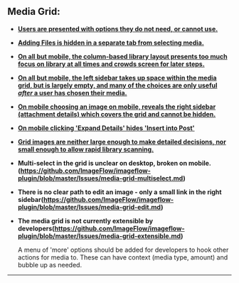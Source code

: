 
## Media Grid:

+ __[Users are presented with options they do not need, or cannot use.](https://github.com/ImageFlow/imageflow-plugin/blob/master/Issues/media-grid-options.md)__

+ __[Adding Files is hidden in a separate tab from selecting media.](https://github.com/ImageFlow/imageflow-plugin/blob/master/Issues/media-grid-upload.md)__

+ __[On all but mobile, the column-based library layout presents too much focus on library at all times and crowds screen for later steps.](https://github.com/ImageFlow/imageflow-plugin/blob/master/Issues/media-grid-columns.md)__

+ __[On all but mobile, the left sidebar takes up space within the media grid, but is largely empty, and many of the choices are only useful *after* a user has chosen their media.](https://github.com/ImageFlow/imageflow-plugin/blob/master/Issues/media-grid-left-sidebar.md)__

+ __[On mobile choosing an image on mobile, reveals the right sidebar (attachment details) which covers the grid and cannot be hidden.](https://github.com/ImageFlow/imageflow-plugin/blob/master/Issues/media-grid-right-sidebar.md)__

+ __[On mobile clicking 'Expand Details' hides 'Insert into Post'](https://github.com/ImageFlow/imageflow-plugin/blob/master/Issues/expand-details.md)__

+ __[Grid images are neither large enough to make detailed decisions, nor small enough to allow rapid library scanning.](https://github.com/ImageFlow/imageflow-plugin/blob/master/Issues/media-grid-image-size.md)__
	
+ __Multi-select in the grid is unclear on desktop, broken on mobile.(https://github.com/ImageFlow/imageflow-plugin/blob/master/Issues/media-grid-multiselect.md)__

+ __There is no clear path to edit an image - only a small link in the right sidebar(https://github.com/ImageFlow/imageflow-plugin/blob/master/Issues/media-grid-edit.md)__

+ __The media grid is not currently extensible by developers(https://github.com/ImageFlow/imageflow-plugin/blob/master/Issues/media-grid-extensible.md)__

  A menu of 'more' options should be added for developers to hook other actions for media to. These can have context (media type, amount) and bubble up as needed.

____
